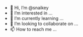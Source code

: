 - 👋 Hi, I’m @snaikey
- 👀 I’m interested in ...
- 🌱 I’m currently learning ...
- 💞️ I’m looking to collaborate on ...
- 📫 How to reach me ...

<!---
snaikey/snaikey is a ✨ special ✨ repository because its `README.md` (this file) appears on your GitHub profile.
You can click the Preview link to take a look at your changes.
--->
